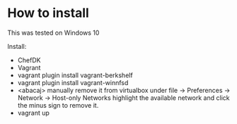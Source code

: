 # How to install

This was tested on Windows 10

Install:

* ChefDK
* Vagrant
* vagrant plugin install vagrant-berkshelf
* vagrant plugin install vagrant-winnfsd
* \<abacaj> manually remove it from virtualbox under file -> Preferences -> Network -> Host-only Networks highlight the available network and click the minus sign to remove it.
* vagrant up
